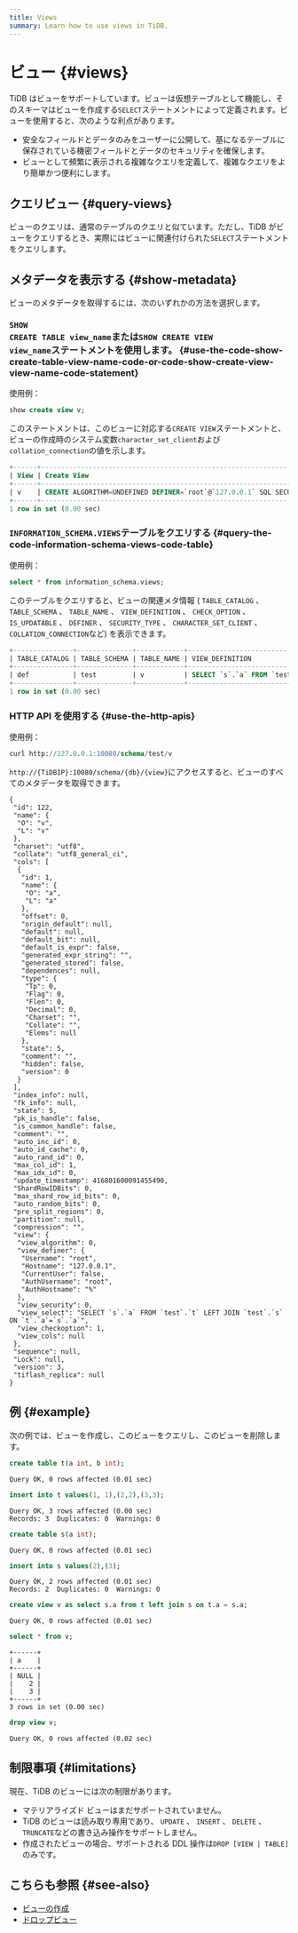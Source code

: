 ```yaml
---
title: Views
summary: Learn how to use views in TiDB.
---
```


# ビュー {#views}

TiDB はビューをサポートしています。ビューは仮想テーブルとして機能し、そのスキーマはビューを作成する`SELECT`ステートメントによって定義されます。ビューを使用すると、次のような利点があります。

-   安全なフィールドとデータのみをユーザーに公開して、基になるテーブルに保存されている機密フィールドとデータのセキュリティを確保します。
-   ビューとして頻繁に表示される複雑なクエリを定義して、複雑なクエリをより簡単かつ便利にします。

## クエリビュー {#query-views}

ビューのクエリは、通常のテーブルのクエリと似ています。ただし、TiDB がビューをクエリするとき、実際にはビューに関連付けられた`SELECT`ステートメントをクエリします。

## メタデータを表示する {#show-metadata}

ビューのメタデータを取得するには、次のいずれかの方法を選択します。

### <code>SHOW CREATE TABLE view_name</code>または<code>SHOW CREATE VIEW view_name</code>ステートメントを使用します。 {#use-the-code-show-create-table-view-name-code-or-code-show-create-view-view-name-code-statement}

使用例：

```sql
show create view v;
```

このステートメントは、このビューに対応する`CREATE VIEW`ステートメントと、ビューの作成時のシステム変数`character_set_client`および`collation_connection`の値を示します。

```sql
+------+---------------------------------------------------------------------------------------------------------------------------------------------------------------------+----------------------+----------------------+
| View | Create View                                                                                                                                                         | character_set_client | collation_connection |
+------+---------------------------------------------------------------------------------------------------------------------------------------------------------------------+----------------------+----------------------+
| v    | CREATE ALGORITHM=UNDEFINED DEFINER=`root`@`127.0.0.1` SQL SECURITY DEFINER VIEW `v` (`a`) AS SELECT `s`.`a` FROM `test`.`t` LEFT JOIN `test`.`s` ON `t`.`a`=`s`.`a` | utf8                 | utf8_general_ci      |
+------+---------------------------------------------------------------------------------------------------------------------------------------------------------------------+----------------------+----------------------+
1 row in set (0.00 sec)
```

### <code>INFORMATION_SCHEMA.VIEWS</code>テーブルをクエリする {#query-the-code-information-schema-views-code-table}

使用例：

```sql
select * from information_schema.views;
```

このテーブルをクエリすると、ビューの関連メタ情報 ( `TABLE_CATALOG` 、 `TABLE_SCHEMA` 、 `TABLE_NAME` 、 `VIEW_DEFINITION` 、 `CHECK_OPTION` 、 `IS_UPDATABLE` 、 `DEFINER` 、 `SECURITY_TYPE` 、 `CHARACTER_SET_CLIENT` 、 `COLLATION_CONNECTION`など) を表示できます。

```sql
+---------------+--------------+------------+------------------------------------------------------------------------+--------------+--------------+----------------+---------------+----------------------+----------------------+
| TABLE_CATALOG | TABLE_SCHEMA | TABLE_NAME | VIEW_DEFINITION                                                        | CHECK_OPTION | IS_UPDATABLE | DEFINER        | SECURITY_TYPE | CHARACTER_SET_CLIENT | COLLATION_CONNECTION |
+---------------+--------------+------------+------------------------------------------------------------------------+--------------+--------------+----------------+---------------+----------------------+----------------------+
| def           | test         | v          | SELECT `s`.`a` FROM `test`.`t` LEFT JOIN `test`.`s` ON `t`.`a`=`s`.`a` | CASCADED     | NO           | root@127.0.0.1 | DEFINER       | utf8                 | utf8_general_ci      |
+---------------+--------------+------------+------------------------------------------------------------------------+--------------+--------------+----------------+---------------+----------------------+----------------------+
1 row in set (0.00 sec)
```

### HTTP API を使用する {#use-the-http-apis}

使用例：

```sql
curl http://127.0.0.1:10080/schema/test/v
```

`http://{TiDBIP}:10080/schema/{db}/{view}`にアクセスすると、ビューのすべてのメタデータを取得できます。

    {
     "id": 122,
     "name": {
      "O": "v",
      "L": "v"
     },
     "charset": "utf8",
     "collate": "utf8_general_ci",
     "cols": [
      {
       "id": 1,
       "name": {
        "O": "a",
        "L": "a"
       },
       "offset": 0,
       "origin_default": null,
       "default": null,
       "default_bit": null,
       "default_is_expr": false,
       "generated_expr_string": "",
       "generated_stored": false,
       "dependences": null,
       "type": {
        "Tp": 0,
        "Flag": 0,
        "Flen": 0,
        "Decimal": 0,
        "Charset": "",
        "Collate": "",
        "Elems": null
       },
       "state": 5,
       "comment": "",
       "hidden": false,
       "version": 0
      }
     ],
     "index_info": null,
     "fk_info": null,
     "state": 5,
     "pk_is_handle": false,
     "is_common_handle": false,
     "comment": "",
     "auto_inc_id": 0,
     "auto_id_cache": 0,
     "auto_rand_id": 0,
     "max_col_id": 1,
     "max_idx_id": 0,
     "update_timestamp": 416801600091455490,
     "ShardRowIDBits": 0,
     "max_shard_row_id_bits": 0,
     "auto_random_bits": 0,
     "pre_split_regions": 0,
     "partition": null,
     "compression": "",
     "view": {
      "view_algorithm": 0,
      "view_definer": {
       "Username": "root",
       "Hostname": "127.0.0.1",
       "CurrentUser": false,
       "AuthUsername": "root",
       "AuthHostname": "%"
      },
      "view_security": 0,
      "view_select": "SELECT `s`.`a` FROM `test`.`t` LEFT JOIN `test`.`s` ON `t`.`a`=`s`.`a`",
      "view_checkoption": 1,
      "view_cols": null
     },
     "sequence": null,
     "Lock": null,
     "version": 3,
     "tiflash_replica": null
    }

## 例 {#example}

次の例では、ビューを作成し、このビューをクエリし、このビューを削除します。

```sql
create table t(a int, b int);
```

    Query OK, 0 rows affected (0.01 sec)

```sql
insert into t values(1, 1),(2,2),(3,3);
```

    Query OK, 3 rows affected (0.00 sec)
    Records: 3  Duplicates: 0  Warnings: 0

```sql
create table s(a int);
```

    Query OK, 0 rows affected (0.01 sec)

```sql
insert into s values(2),(3);
```

    Query OK, 2 rows affected (0.01 sec)
    Records: 2  Duplicates: 0  Warnings: 0

```sql
create view v as select s.a from t left join s on t.a = s.a;
```

    Query OK, 0 rows affected (0.01 sec)

```sql
select * from v;
```

    +------+
    | a    |
    +------+
    | NULL |
    |    2 |
    |    3 |
    +------+
    3 rows in set (0.00 sec)

```sql
drop view v;
```

    Query OK, 0 rows affected (0.02 sec)

## 制限事項 {#limitations}

現在、TiDB のビューには次の制限があります。

-   マテリアライズド ビューはまだサポートされていません。
-   TiDB のビューは読み取り専用であり、 `UPDATE` 、 `INSERT` 、 `DELETE` 、 `TRUNCATE`などの書き込み操作をサポートしません。
-   作成されたビューの場合、サポートされる DDL 操作は`DROP [VIEW | TABLE]`のみです。

## こちらも参照 {#see-also}

-   [ビューの作成](/sql-statements/sql-statement-create-view.md)
-   [ドロップビュー](/sql-statements/sql-statement-drop-view.md)
